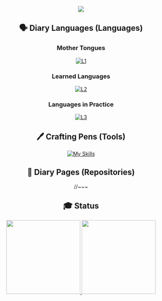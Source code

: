 <div align = "center">

<!--
    색상 목록
    보라색: 703ee5
    주황색: ff8f00
-->

<img src="https://capsule-render.vercel.app/api?type=transparent&fontColor=703ee5&text=Tyndall.log&height=150&fontSize=70&animation=fadeIn&desc=-%20Light%27s%20Journey%20Diary%20-&descSize=23&descAlignY=77&descAlign=51">

## 🗣️ Diary Languages (Languages)
### Mother Tongues
[![L1](https://skillicons.dev/icons?i=cpp,py,gamemakerstudio)](https://skillicons.dev)

### Learned Languages
[![L2](https://skillicons.dev/icons?i=cs,java,js,html,css)](https://skillicons.dev)

### Languages in Practice
[![L3](https://skillicons.dev/icons?i=rust,dart)](https://skillicons.dev)

## 🖊️ Crafting Pens (Tools)

[![My Skills](https://skillicons.dev/icons?i=visualstudio,vscode,atom,unity,flutter)](https://skillicons.dev)

## 📖 Diary Pages (Repositories)
//~~~

## 🎓 Status
<a href="https://github.com/Tyndall-log">
    <img height=200 src="https://github-readme-stats-tyndall-log.vercel.app/api?username=Tyndall-log&show_icons=true&include_all_commits=true&rank_icon=github&card_width=450" />
    <img height=200 src="https://github-readme-stats-tyndall-log.vercel.app/api/top-langs/?username=Tyndall-log&layout=compact&langs_count=8" />
</a>
